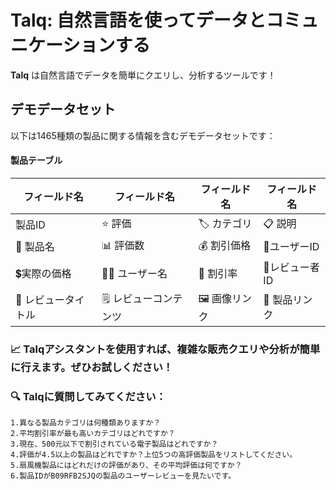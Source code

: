 # Talq: 自然言語を使ってデータとコミュニケーションする

**Talq** は自然言語でデータを簡単にクエリし、分析するツールです！

##  デモデータセット

以下は1465種類の製品に関する情報を含むデモデータセットです：
#### 製品テーブル

| フィールド名 | フィールド名 | フィールド名 | フィールド名 |
|------------|------------|-----------|------------|
| 製品ID | ⭐ 評価 | 🏷️ カテゴリ | 📋 説明 |
| 📝 製品名	 | 📊 評価数 | 💰 割引価格 | 👤ユーザーID |
| 💲実際の価格 | 🙋‍♂️  ユーザー名 | 💸 割引率 | 📝レビュー者ID |
| 📰  レビュータイトル | 🗒️ レビューコンテンツ | 🖼️ 画像リンク | 🔗 製品リンク |

### 📈 Talqアシスタントを使用すれば、複雑な販売クエリや分析が簡単に行えます。ぜひお試しください！

### 🔍 Talqに質問してみてください：

    1.異なる製品カテゴリは何種類ありますか？
    2.平均割引率が最も高いカテゴリはどれですか？
    3.現在、500元以下で割引されている電子製品はどれですか？
    4.評価が4.5以上の製品はどれですか？上位5つの高評価製品をリストしてください。
    5.扇風機製品にはどれだけの評価があり、その平均評価は何ですか？
    6.製品IDがB09RFB2SJQの製品のユーザーレビューを見たいです。

